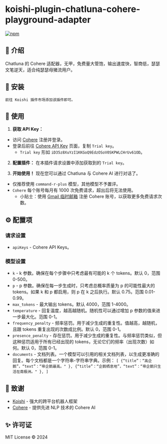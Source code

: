 # koishi-plugin-chatluna-cohere-playground-adapter

[![npm](https://img.shields.io/npm/v/koishi-plugin-chatluna-cohere-playground-adapter?style=flat-square)](https://www.npmjs.com/package/koishi-plugin-chatluna-cohere-playground-adapter)

## 🎐 介绍

Chatluna 的 Cohere 适配器，无甲，免费量大管饱，输出速度快，智商低，瑟瑟文笔逆天，适合纯瑟瑟母猪流用户。

## 🎉 安装

```
前往 Koishi 插件市场添加该插件即可。
```

## 🌈 使用

1. **获取 API Key：**

- 访问 [Cohere](https://dashboard.cohere.com/) 注册并登录。
- 登录后前往 [Cohere API Key](https://dashboard.cohere.com/api-keys) 页面，复制 `Trial key`。
  - `Trial key` 形如 `iD35z8XuYzI1KKGoQ9EdzOSoV0SKPWLCHrUv61OD`。

2. **配置插件：** 在本插件请求设置中添加获取到的 `Trial key`。

3. **开始使用！** 现在您可以通过 Chatluna 与 Cohere AI 进行对话了。

- 仅推荐使用 `command-r-plus` 模型，其他模型不予置评。
- `Cohere` 每个账号每月有 1000 次免费请求，超出后将无法使用。
  - 小贴士：使用 [Gmail 临时邮箱](https://www.emailtick.com/) 注册 Cohere 账号，以获取更多免费请求次数。

## ⚙️ 配置项

### 请求设置

- `apiKeys` - Cohere API Keys。

### 模型设置

- `k` - k 参数。确保在每个步骤中只考虑最有可能的 k 个 tokens。默认 0，范围 0-500。
- `p` - p 参数。确保在每一步生成时，只考虑总概率质量为 p 的可能性最大的 tokens。如果 k 和 p 都启用，则 p 在 k 之后执行。默认 0.75。范围 0.01-0.99。
- `max_tokens` - 最大输出 tokens。默认 4000，范围 1-4000。
- `temperature` - 回复温度，越高越随机。随机性可以通过增加 p 参数的值来进一步最大化。范围 0-1。
- `frequency_penalty` - 频率惩罚。用于减少生成的重复性。值越高，越随机，且跟 tokens 重复出现的次数成比例。默认 0，范围 0-1。
- `presence_penalty` - 存在惩罚。用于减少生成的重复性。与频率惩罚类似，但这种惩罚适用于所有已经出现的 tokens，无论它们的频率（出现次数）如何。默认 0，范围 0-1。
- `documents` - 文档列表。一个模型可以引用的相关文档列表，以生成更准确的回复。每个文档都是一个字符串-字符串字典。示例：
  `[
  {“title”：“高企鹅”，“text”：“帝企鹅最高。" },
  {“title”：“企鹅栖息地”，“text”：“帝企鹅只生活在南极洲。" },
  ]`

## 🍧 致谢

* [Koishi](https://koishi.chat/) - 强大的跨平台机器人框架
* [Cohere](https://cohere.com/) - 提供先进 NLP 技术的 Cohere AI

## ✨ 许可证

MIT License © 2024
